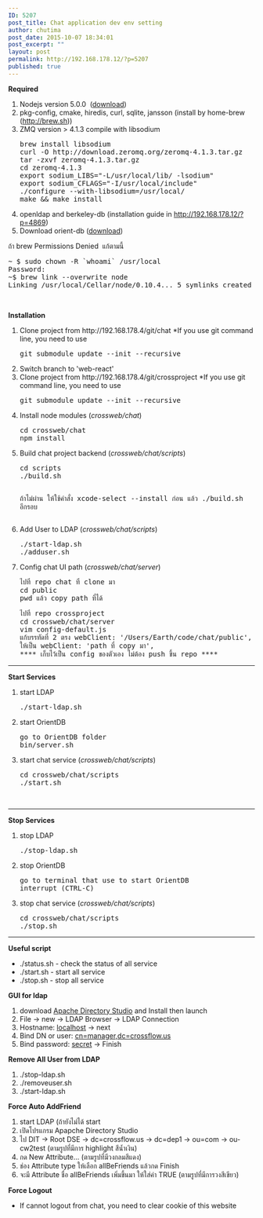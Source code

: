 ```yaml
---
ID: 5207
post_title: Chat application dev env setting
author: chutima
post_date: 2015-10-07 18:34:01
post_excerpt: ""
layout: post
permalink: http://192.168.178.12/?p=5207
published: true
---
```

<strong>Required</strong>
<ol>
	<li>Nodejs version 5.0.0  (<a href="https://nodejs.org/dist/v5.0.0/node-v5.0.0.pkg ">download</a>)</li>
	<li>pkg-config, cmake, hiredis, curl, sqlite, jansson (install by home-brew (<a href="http://brew.sh">http://brew.sh</a>))</li>
	<li>ZMQ version &gt; 4.1.3 compile with libsodium
<pre>brew install libsodium
curl -O http://download.zeromq.org/zeromq-4.1.3.tar.gz
tar -zxvf zeromq-4.1.3.tar.gz
cd zeromq-4.1.3
export sodium_LIBS="-L/usr/local/lib/ -lsodium"
export sodium_CFLAGS="-I/usr/local/include"
./configure --with-libsodium=/usr/local/
make &amp;&amp; make install</pre>
</li>
	<li>openldap and berkeley-db (installation guide in <a href="http://192.168.178.12/?p=4869">http://192.168.178.12/?p=4869</a>)</li>
	<li>Download orient-db (<a href="http://orientdb.com/download.php?email=unknown@unknown.com&amp;file=orientdb-community-2.1.12.tar.gz&amp;os=multi">download</a>)</li>
</ol>
ถ้า brew Permissions Denied  แก้ตามนี้
<pre>~ $ sudo chown -R `whoami` /usr/local
Password:
~$ brew link --overwrite node
Linking /usr/local/Cellar/node/0.10.4... 5 symlinks created</pre>
&nbsp;

<strong>Installation</strong>
<ol>
	<li>Clone project from http://192.168.178.4/git/chat
*If you use git command line, you need to use
<pre>git submodule update --init --recursive</pre>
</li>
	<li>Switch branch to 'web-react'</li>
	<li>Clone project from http://192.168.178.4/git/crossproject
*If you use git command line, you need to use
<pre>git submodule update --init --recursive</pre>
</li>
	<li>Install node modules (<em>crossweb/chat</em>)
<pre>cd crossweb/chat
npm install</pre>
</li>
	<li>Build chat project backend (<em>crossweb/chat/scripts</em>)
<pre>cd scripts
./build.sh

ถ้าไม่ผ่าน ให้ใช้คำสั่ง xcode-select --install ก่อน แล้ว ./build.sh อีกรอบ</pre>
</li>
	<li>Add User to LDAP (<em>crossweb/chat/scripts</em>)
<pre>./start-ldap.sh
./adduser.sh</pre>
</li>
	<li>Config chat UI path (<em>crossweb/chat/server</em>)
<pre>ไปที่ repo chat ที่ clone มา
cd public
pwd แล้ว copy path ที่ได้</pre>
<pre>ไปที่ repo crossproject
cd crossweb/chat/server
vim config-default.js
แก้บรรทัดที่ 2 ตรง webClient: '/Users/Earth/code/chat/public',
ให้เป็น webClient: 'path ที่ copy มา',
**** เก็บไว้เป็น config ของตัวเอง ไม่ต้อง push ขึ้น repo ****</pre>
</li>
</ol>

<hr />

<strong>Start Services</strong>
<ol>
	<li>start LDAP
<pre>./start-ldap.sh</pre>
</li>
	<li>start OrientDB
<pre>go to OrientDB folder
bin/server.sh</pre>
</li>
	<li>start chat service (<em>crossweb/chat/scripts</em>)
<pre>cd crossweb/chat/scripts
./start.sh</pre>
</li>
</ol>
&nbsp;

<hr />

<strong>Stop Services</strong>
<ol>
	<li>stop LDAP
<pre>./stop-ldap.sh</pre>
</li>
	<li>stop OrientDB
<pre>go to terminal that use to start OrientDB
interrupt (CTRL-C)</pre>
</li>
	<li>stop chat service (<em>crossweb/chat/scripts</em>)
<pre>cd crossweb/chat/scripts
./stop.sh</pre>
</li>
</ol>

<hr />

<strong>Useful script</strong>
<ul>
	<li>./status.sh - check the status of all service</li>
	<li>./start.sh - start all service</li>
	<li>./stop.sh - stop all service</li>
</ul>
<strong>GUI for ldap</strong>
<ol>
	<li>download <a href="https://directory.apache.org/studio/download/download-macosx.html">Apache Directory Studio</a> and Install then launch</li>
	<li>File -&gt; new -&gt; LDAP Browser -&gt; LDAP Connection</li>
	<li>Hostname: <span style="text-decoration: underline;">localhost</span> -&gt; next</li>
	<li>Bind DN or user: <span style="text-decoration: underline;">cn=manager,dc=crossflow.us</span></li>
	<li>Bind password: <span style="text-decoration: underline;">secret</span> -&gt; Finish</li>
</ol>
<strong>Remove All User from LDAP</strong>
<ol>
	<li>./stop-ldap.sh</li>
	<li>./removeuser.sh</li>
	<li>./start-ldap.sh</li>
</ol>
<strong>Force Auto AddFriend</strong>
<ol>
	<li>start LDAP (ถ้ายังไม่ได้ start</li>
	<li>เปิดโปรแกรม Apapche Directory Studio</li>
	<li>ไป DIT -&gt; Root DSE -&gt; dc=crossflow.us -&gt; dc=dep1 -&gt; ou=com -&gt; ou-cw2test
(ตามรูปที่มีการ highlight สีน้ำเงิน)</li>
	<li>กด New Attribute... (ตามรูปที่มีวงกลมสีแดง)</li>
	<li>ช่อง Attribute type ให้เลือก allBeFriends แล้วกด Finish</li>
	<li>จะมี Attribute ชื่อ allBeFriends เพิ่มขึ้นมา ให้ใส่ค่า TRUE (ตามรูปที่มีการวงสีเขียว)</li>
</ol>
<strong>Force Logout</strong>
<ul>
	<li>If cannot logout from chat, you need to clear cookie of this website</li>
</ul>